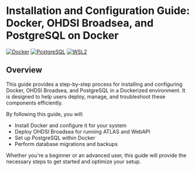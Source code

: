 # Installation and Configuration Guide: Docker, OHDSI Broadsea, and PostgreSQL on Docker

[![Docker](https://img.shields.io/badge/Docker-20.10%2B-2496ED)](https://www.docker.com/)
[![PostgreSQL](https://img.shields.io/badge/PostgreSQL-15%2B-336791)](https://www.postgresql.org/)
[![WSL2](https://img.shields.io/badge/WSL2-Required-4d4d4d)](https://learn.microsoft.com/en-us/windows/wsl/install)

## Overview

This guide provides a step-by-step process for installing and configuring Docker, OHDSI Broadsea, and PostgreSQL in a Dockerized environment. It is designed to help users deploy, manage, and troubleshoot these components efficiently. 

By following this guide, you will:
- Install Docker and configure it for your system
- Deploy OHDSI Broadsea for running ATLAS and WebAPI
- Set up PostgreSQL within Docker
- Perform database migrations and backups

Whether you're a beginner or an advanced user, this guide will provide the necessary steps to get started and optimize your setup.

